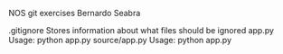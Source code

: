 NOS git exercises
Bernardo Seabra

.gitignore	Stores information about what files should be ignored
app.py		Usage: python app.py <NAME>
source/app.py	Usage: python app.py <NAME> <SURNAME>

